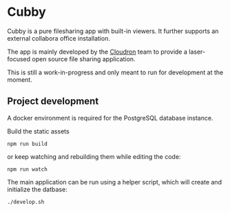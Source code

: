 # Cubby

Cubby is a pure filesharing app with built-in viewers. It further supports an external collabora office installation.

The app is mainly developed by the [Cloudron](https://cloudron.io) team to provide a laser-focused open source file sharing application.

This is still a work-in-progress and only meant to run for development at the moment.

## Project development

A docker environment is required for the PostgreSQL database instance.

Build the static assets
```
npm run build
```
or keep watching and rebuilding them while editing the code:
```
npm run watch
```

The main application can be run using a helper script, which will create and initialize the datbase:
```
./develop.sh
```
